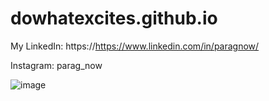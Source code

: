 # dowhatexcites.github.io
My LinkedIn: https://https://www.linkedin.com/in/paragnow/

Instagram: parag_now

![image](https://user-images.githubusercontent.com/92712369/137792924-2f0e8455-4e92-40fb-9aa7-8af6f8c343d0.png)
